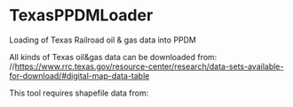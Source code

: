 # TexasPPDMLoader
Loading of Texas Railroad oil &amp; gas data into PPDM

All kinds of Texas oil&gas data can be downloaded from:
//https://www.rrc.texas.gov/resource-center/research/data-sets-available-for-download/#digital-map-data-table

This tool requires shapefile data from:


